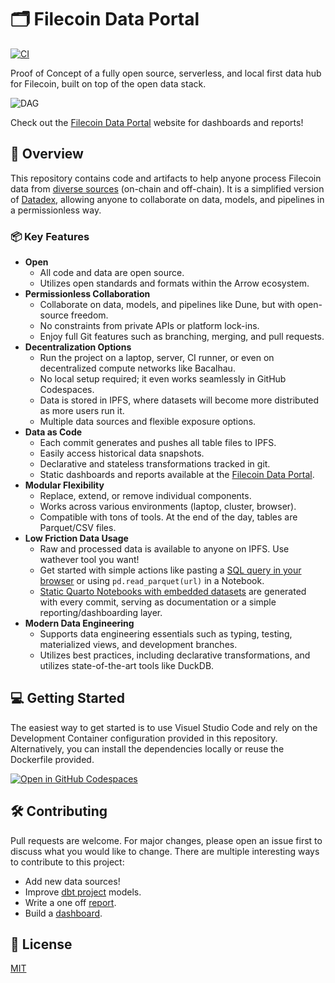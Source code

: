 # 🗂️ Filecoin Data Portal

[![CI](https://github.com/davidgasquez/filecoin-data-portal/actions/workflows/ci.yml/badge.svg)](https://github.com/davidgasquez/filecoin-data-portal/actions/workflows/ci.yml)

Proof of Concept of a fully open source, serverless, and local first data hub for Filecoin, built on top of the open data stack.

![DAG](https://user-images.githubusercontent.com/1682202/262713531-74827dbe-b944-49c5-ae20-c6eb0e97daad.png)

Check out the [Filecoin Data Portal](https://davidgasquez.github.io/filecoin-data-portal/) website for dashboards and reports!

## 📖 Overview

This repository contains code and artifacts to help anyone process Filecoin data from [diverse sources](docs/data-sources.md) (on-chain and off-chain). It is a simplified version of [Datadex](https://github.com/davidgasquez/datadex), allowing anyone to collaborate on data, models, and pipelines in a permissionless way.

### 📦 Key Features

- **Open**
  - All code and data are open source.
  - Utilizes open standards and formats within the Arrow ecosystem.
- **Permissionless Collaboration**
  - Collaborate on data, models, and pipelines like Dune, but with open-source freedom.
  - No constraints from private APIs or platform lock-ins.
  - Enjoy full Git features such as branching, merging, and pull requests.
- **Decentralization Options**
  - Run the project on a laptop, server, CI runner, or even on decentralized compute networks like Bacalhau.
  - No local setup required; it even works seamlessly in GitHub Codespaces.
  - Data is stored in IPFS, where datasets will become more distributed as more users run it.
  - Multiple data sources and flexible exposure options.
- **Data as Code**
  - Each commit generates and pushes all table files to IPFS.
  - Easily access historical data snapshots.
  - Declarative and stateless transformations tracked in git.
  - Static dashboards and reports available at the [Filecoin Data Portal](https://davidgasquez.github.io/filecoin-data-portal/).
- **Modular Flexibility**
  - Replace, extend, or remove individual components.
  - Works across various environments (laptop, cluster, browser).
  - Compatible with tons of tools. At the end of the day, tables are Parquet/CSV files.
- **Low Friction Data Usage**
  - Raw and processed data is available to anyone on IPFS. Use wathever tool you want!
  - Get started with simple actions like pasting a [SQL query in your browser](https://shell.duckdb.org/) or using `pd.read_parquet(url)` in a Notebook.
  - [Static Quarto Notebooks with embedded datasets](https://davidgasquez.github.io/filecoin-data-portal/reports/2023-06-21-Exploring-Filecoin-Deals.html) are generated with every commit, serving as documentation or a simple reporting/dashboarding layer.
- **Modern Data Engineering**
  - Supports data engineering essentials such as typing, testing, materialized views, and development branches.
  - Utilizes best practices, including declarative transformations, and utilizes state-of-the-art tools like DuckDB.

## 💻 Getting Started

The easiest way to get started is to use Visuel Studio Code and rely on the Development Container configuration provided in this repository. Alternatively, you can install the dependencies locally or reuse the Dockerfile provided.

[![Open in GitHub Codespaces](https://github.com/codespaces/badge.svg)](https://codespaces.new/davidgasquez/filecoin-data-platform)

## 🛠️ Contributing

Pull requests are welcome. For major changes, please open an issue first to discuss what you would like to change. There are multiple interesting ways to contribute to this project:

- Add new data sources!
- Improve [dbt project](dbt/) models.
- Write a one off [report](reports/).
- Build a [dashboard](dashboards/).

## 📝 License

[MIT](https://choosealicense.com/licenses/mit/)
